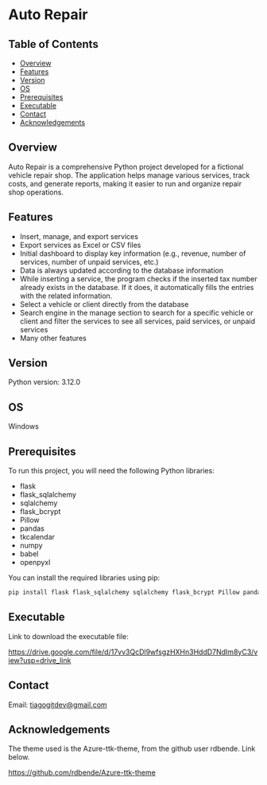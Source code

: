 # Auto Repair

## Table of Contents

- [Overview](#overview)
- [Features](#features)
- [Version](#version)
- [OS](#os)
- [Prerequisites](#prerequisites)
- [Executable](#executable)
- [Contact](#contact)
- [Acknowledgements](#acknowledgements)

## Overview
Auto Repair is a comprehensive Python project developed for a fictional vehicle repair shop. The application helps manage various services, track costs, and generate reports, making it easier to run and organize repair shop operations.

## Features
- Insert, manage, and export services
- Export services as Excel or CSV files
- Initial dashboard to display key information (e.g., revenue, number of services, number of unpaid services, etc.)
- Data is always updated according to the database information
- While inserting a service, the program checks if the inserted tax number already exists in the database. If it does, it automatically fills the entries with the related information.
- Select a vehicle or client directly from the database
- Search engine in the manage section to search for a specific vehicle or client and filter the services to see all services, paid services, or unpaid services
- Many other features

## Version

Python version: 3.12.0

## OS

Windows

## Prerequisites

To run this project, you will need the following Python libraries:

- flask
- flask_sqlalchemy
- sqlalchemy
- flask_bcrypt
- Pillow
- pandas
- tkcalendar
- numpy
- babel
- openpyxl

You can install the required libraries using pip:

```bash
pip install flask flask_sqlalchemy sqlalchemy flask_bcrypt Pillow pandas tkcalendar numpy babel openpyxl
```
##  Executable
Link to download the executable file:

https://drive.google.com/file/d/17vv3QcDl9wfsgzHXHn3HddD7NdIm8yC3/view?usp=drive_link

## Contact
Email: tiagogitdev@gmail.com

## Acknowledgements
The theme used is the Azure-ttk-theme, from the github user rdbende. Link below.

https://github.com/rdbende/Azure-ttk-theme
